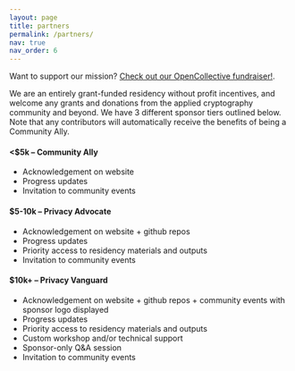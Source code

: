 ```yaml
---
layout: page
title: partners
permalink: /partners/
nav: true
nav_order: 6
---
```


Want to support our mission? [Check out our OpenCollective fundraiser!](https://opencollective.com/community-privacy).

We are an entirely grant-funded residency without profit incentives, and welcome any grants and donations from the applied cryptography community and beyond. We have 3 different sponsor tiers outlined below. Note that any contributors will automatically receive the benefits of being a Community Ally.

#### <$5k – Community Ally

- Acknowledgement on website
- Progress updates
- Invitation to community events

#### $5-10k – Privacy Advocate

- Acknowledgement on website + github repos
- Progress updates
- Priority access to residency materials and outputs
- Invitation to community events

#### $10k+ – Privacy Vanguard

- Acknowledgement on website + github repos + community events
  with sponsor logo displayed
- Progress updates
- Priority access to residency materials and outputs
- Custom workshop and/or technical support
- Sponsor-only Q&A session
- Invitation to community events
